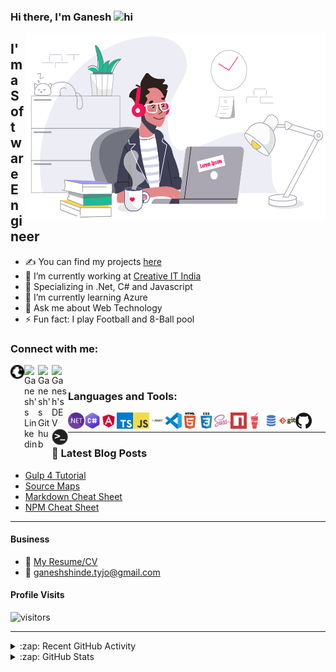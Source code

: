 ### Hi there, I'm Ganesh <img src="https://user-images.githubusercontent.com/1303154/88677602-1635ba80-d120-11ea-84d8-d263ba5fc3c0.gif" width="28px" height="28px" alt="hi">

[<img align="right" alt="GIF" width="480" height="300" src="./content/images/coder.png" >][github]

## I'm a Software Engineer

- ✍ You can find my projects [here][portfolio]
- 🔭 I’m currently working at [Creative IT India][company]
- 💪 Specializing in .Net, C# and Javascript
- 🌱 I’m currently learning Azure
- 💬 Ask me about Web Technology
- ⚡ Fun fact: I play Football and 8-Ball pool

### Connect with me:

[<img align="left" alt="Ganesh's Portfolio" width="22px" src="https://raw.githubusercontent.com/iconic/open-iconic/master/svg/globe.svg" />][portfolio]
[<img align="left" alt="Ganesh's Linkedin" width="22px" src="https://unpkg.com/simple-icons@5.1.0/icons/linkedin.svg" />][linkedin]
[<img align="left" alt="Ganesh's Github" width="22px" src="https://unpkg.com/simple-icons@5.1.0/icons/github.svg" />][github]
[<img align="left" alt="Ganesh's DEV" width="26px" src="https://unpkg.com/simple-icons@5.1.0/icons/devdotto.svg" />][dev]

<!-- [<img align="left" alt="Ganesh's Instagram" width="22px" src="https://unpkg.com/simple-icons@5.1.0/icons/instagram.svg" />][instagram]
[<img align="left" alt="Ganesh's Facebook" width="22px" src="https://unpkg.com/simple-icons@5.1.0/icons/facebook.svg" />][facebook] -->

<br />

### Languages and Tools:

<img align="left" alt=".NET" width="26px" src="https://raw.githubusercontent.com/github/explore/93d8a67084f94b2a444e510199a6e7622e5b09a3/topics/dotnet/dotnet.png" />
<img align="left" alt="CSharp" width="26px" src="https://raw.githubusercontent.com/github/explore/80688e429a7d4ef2fca1e82350fe8e3517d3494d/topics/csharp/csharp.png" />
<img align="left" alt="Angular" width="26px" src="https://raw.githubusercontent.com/github/explore/93d8a67084f94b2a444e510199a6e7622e5b09a3/topics/angular/angular.png" />
<img align="left" alt="TypeScript" width="26px" src="https://raw.githubusercontent.com/github/explore/93d8a67084f94b2a444e510199a6e7622e5b09a3/topics/typescript/typescript.png" />
<img align="left" alt="JavaScript" width="26px" src="https://raw.githubusercontent.com/github/explore/80688e429a7d4ef2fca1e82350fe8e3517d3494d/topics/javascript/javascript.png" />
<img align="left" alt="jQuery" width="26px" src="https://raw.githubusercontent.com/github/explore/80688e429a7d4ef2fca1e82350fe8e3517d3494d/topics/jquery/jquery.png" />
<img align="left" alt="Visual Studio Code" width="26px" src="https://raw.githubusercontent.com/github/explore/80688e429a7d4ef2fca1e82350fe8e3517d3494d/topics/visual-studio-code/visual-studio-code.png" />
<img align="left" alt="HTML5" width="26px" src="https://raw.githubusercontent.com/github/explore/80688e429a7d4ef2fca1e82350fe8e3517d3494d/topics/html/html.png" />
<img align="left" alt="CSS3" width="26px" src="https://raw.githubusercontent.com/github/explore/80688e429a7d4ef2fca1e82350fe8e3517d3494d/topics/css/css.png" />
<img align="left" alt="SASS" width="26px" src="https://raw.githubusercontent.com/github/explore/80688e429a7d4ef2fca1e82350fe8e3517d3494d/topics/sass/sass.png" />
<img align="left" alt="NPM" width="26px" src="https://raw.githubusercontent.com/github/explore/93d8a67084f94b2a444e510199a6e7622e5b09a3/topics/npm/npm.png" />
<img align="left" alt="Gulp" width="26px" src="https://raw.githubusercontent.com/github/explore/93d8a67084f94b2a444e510199a6e7622e5b09a3/topics/gulp/gulp.png" />
<img align="left" alt="SQL" width="26px" src="https://raw.githubusercontent.com/github/explore/80688e429a7d4ef2fca1e82350fe8e3517d3494d/topics/sql/sql.png" />
<img align="left" alt="Git" width="26px" src="https://raw.githubusercontent.com/github/explore/80688e429a7d4ef2fca1e82350fe8e3517d3494d/topics/git/git.png" />
<img align="left" alt="GitHub" width="26px" src="https://raw.githubusercontent.com/github/explore/78df643247d429f6cc873026c0622819ad797942/topics/github/github.png" />
<img align="left" alt="Terminal" width="26px" src="https://raw.githubusercontent.com/github/explore/80688e429a7d4ef2fca1e82350fe8e3517d3494d/topics/terminal/terminal.png" />

<br />

<!-- ---

### 📺 Latest YouTube Videos -->

<!-- YOUTUBE:START -->
<!-- YOUTUBE:END -->

---

### 📕 Latest Blog Posts

<!-- BLOG-POST-LIST:START -->

- [Gulp 4 Tutorial](https://dev.to/ganeshtyjo/gulp-4-tutorial-50l8)
- [Source Maps](https://dev.to/ganeshtyjo/source-maps-4h41)
- [Markdown Cheat Sheet](https://dev.to/ganeshtyjo/markdown-cheat-sheet-1mh0)
- [NPM Cheat Sheet](https://dev.to/ganeshtyjo/npm-cheat-sheet-2om5)
<!-- BLOG-POST-LIST:END -->

---

#### Business

- :paperclip: [My Resume/CV][resume]
- :email: ganeshshinde.tyjo@gmail.com

#### Profile Visits

![visitors][visitors]

---

<details>
  <summary>:zap: Recent GitHub Activity</summary>
  <br />
  
  <!--START_SECTION:activity-->
1. 🎉 Merged PR [#2](https://github.com/ganesh-tyjo/joke/pull/2) in [ganesh-tyjo/joke](https://github.com/ganesh-tyjo/joke)
2. 💪 Opened PR [#2](https://github.com/ganesh-tyjo/joke/pull/2) in [ganesh-tyjo/joke](https://github.com/ganesh-tyjo/joke)
3. 🎉 Merged PR [#1](https://github.com/ganesh-tyjo/joke/pull/1) in [ganesh-tyjo/joke](https://github.com/ganesh-tyjo/joke)
4. 💪 Opened PR [#1](https://github.com/ganesh-tyjo/joke/pull/1) in [ganesh-tyjo/joke](https://github.com/ganesh-tyjo/joke)
5. 🎉 Merged PR [#2](https://github.com/ganesh-tyjo/gulp-app/pull/2) in [ganesh-tyjo/gulp-app](https://github.com/ganesh-tyjo/gulp-app)
  <!--END_SECTION:activity-->
  
</details>

<details>
  <summary>:zap: GitHub Stats</summary>
  <br />
  <img align="center" alt="Ganesh's github stats" src="https://github-readme-stats-ganesh-tyjo.vercel.app/api?username=ganesh-tyjo&show_icons=true&theme=tokyonight&line_height=27&count_private=true" />
  <br />
  <br />
  <img align="center" alt="Ganesh's most used languages" src="https://github-readme-stats-ganesh-tyjo.vercel.app/api/top-langs/?username=ganesh-tyjo&theme=tokyonight&layout=compact&langs_count=10&hide_langs_below=1" />
</details>

[company]: https://www.citi-us.com/
[portfolio]: https://ganesh-shinde.netlify.app
[linkedin]: https://linkedin.com/in/ganesh-tyjo
[github]: https://github.com/ganesh-tyjo
[dev]: https://dev.to/ganesh-tyjo
[instagram]: https://www.instagram.com/ganesh.tyjo
[facebook]: https://www.facebook.com/ganesh.tyjo
[resume]: https://github.com/ganesh-tyjo/ganesh-tyjo/blob/master/content/documents/Resume_GaneshShinde.pdf
[visitors]: https://visitor-badge.laobi.icu/badge?page_id=ganesh-tyjo.ganesh-tyjo
